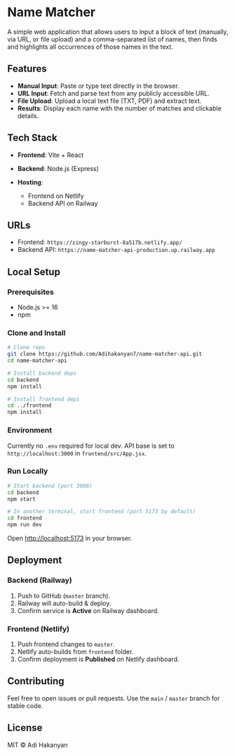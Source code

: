 # Name Matcher

A simple web application that allows users to input a block of text (manually, via URL, or file upload) and a comma-separated list of names, then finds and highlights all occurrences of those names in the text.

## Features

* **Manual Input**: Paste or type text directly in the browser.
* **URL Input**: Fetch and parse text from any publicly accessible URL.
* **File Upload**: Upload a local text file (TXT, PDF) and extract text.
* **Results**: Display each name with the number of matches and clickable details.

## Tech Stack

* **Frontend**: Vite + React
* **Backend**: Node.js (Express)
* **Hosting**:

  * Frontend on Netlify
  * Backend API on Railway

## URLs

* Frontend: `https://zingy-starburst-8a517b.netlify.app/`
* Backend API: `https://name-matcher-api-production.up.railway.app`

## Local Setup

### Prerequisites

* Node.js >= 16
* npm

### Clone and Install

```bash
# Clone repo
git clone https://github.com/Adihakanyan7/name-matcher-api.git
cd name-matcher-api

# Install backend deps
cd backend
npm install

# Install frontend deps
cd ../frontend
npm install
```

### Environment

Currently no `.env` required for local dev. API base is set to `http://localhost:3000` in `frontend/src/App.jsx`.

### Run Locally

```bash
# Start backend (port 3000)
cd backend
npm start

# In another terminal, start frontend (port 5173 by default)
cd frontend
npm run dev
```

Open [http://localhost:5173](http://localhost:5173) in your browser.

## Deployment

### Backend (Railway)

1. Push to GitHub (`master` branch).
2. Railway will auto-build & deploy.
3. Confirm service is **Active** on Railway dashboard.

### Frontend (Netlify)

1. Push frontend changes to `master`.
2. Netlify auto-builds from `frontend` folder.
3. Confirm deployment is **Published** on Netlify dashboard.

## Contributing

Feel free to open issues or pull requests. Use the `main` / `master` branch for stable code.

## License

MIT © Adi Hakanyan

